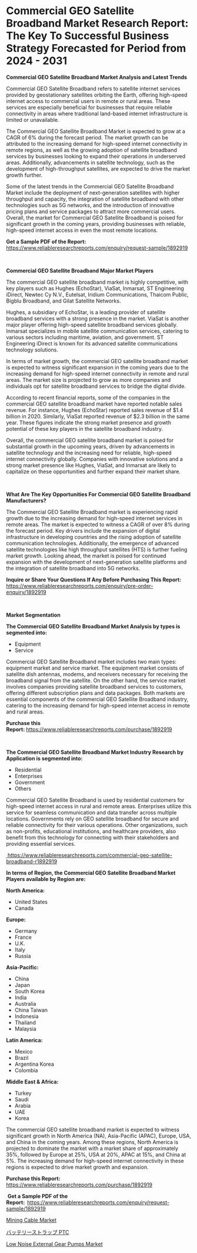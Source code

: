 <p><h1>Commercial GEO Satellite Broadband Market Research Report: The Key To Successful Business Strategy Forecasted for Period from 2024 - 2031</h1></p><p><strong>Commercial GEO Satellite Broadband Market Analysis and Latest Trends</strong></p>
<p><p>Commercial GEO Satellite Broadband refers to satellite internet services provided by geostationary satellites orbiting the Earth, offering high-speed internet access to commercial users in remote or rural areas. These services are especially beneficial for businesses that require reliable connectivity in areas where traditional land-based internet infrastructure is limited or unavailable.</p><p>The Commercial GEO Satellite Broadband Market is expected to grow at a CAGR of 6% during the forecast period. The market growth can be attributed to the increasing demand for high-speed internet connectivity in remote regions, as well as the growing adoption of satellite broadband services by businesses looking to expand their operations in underserved areas. Additionally, advancements in satellite technology, such as the development of high-throughput satellites, are expected to drive the market growth further.</p><p>Some of the latest trends in the Commercial GEO Satellite Broadband Market include the deployment of next-generation satellites with higher throughput and capacity, the integration of satellite broadband with other technologies such as 5G networks, and the introduction of innovative pricing plans and service packages to attract more commercial users. Overall, the market for Commercial GEO Satellite Broadband is poised for significant growth in the coming years, providing businesses with reliable, high-speed internet access in even the most remote locations.</p></p>
<p><strong>Get a Sample PDF of the Report:&nbsp;</strong> <a href="https://www.reliableresearchreports.com/enquiry/request-sample/1892919">https://www.reliableresearchreports.com/enquiry/request-sample/1892919</a></p>
<p>&nbsp;</p>
<p><strong>Commercial GEO Satellite Broadband Major Market Players</strong></p>
<p><p>The commercial GEO satellite broadband market is highly competitive, with key players such as Hughes (EchoStar), ViaSat, Inmarsat, ST Engineering iDirect, Newtec Cy N.V., Eutelsat, Iridium Communications, Thaicom Public, Bigblu Broadband, and Gilat Satellite Networks. </p><p>Hughes, a subsidiary of EchoStar, is a leading provider of satellite broadband services with a strong presence in the market. ViaSat is another major player offering high-speed satellite broadband services globally. Inmarsat specializes in mobile satellite communication services, catering to various sectors including maritime, aviation, and government. ST Engineering iDirect is known for its advanced satellite communications technology solutions. </p><p>In terms of market growth, the commercial GEO satellite broadband market is expected to witness significant expansion in the coming years due to the increasing demand for high-speed internet connectivity in remote and rural areas. The market size is projected to grow as more companies and individuals opt for satellite broadband services to bridge the digital divide.</p><p>According to recent financial reports, some of the companies in the commercial GEO satellite broadband market have reported notable sales revenue. For instance, Hughes (EchoStar) reported sales revenue of $1.4 billion in 2020. Similarly, ViaSat reported revenue of $2.3 billion in the same year. These figures indicate the strong market presence and growth potential of these key players in the satellite broadband industry.</p><p>Overall, the commercial GEO satellite broadband market is poised for substantial growth in the upcoming years, driven by advancements in satellite technology and the increasing need for reliable, high-speed internet connectivity globally. Companies with innovative solutions and a strong market presence like Hughes, ViaSat, and Inmarsat are likely to capitalize on these opportunities and further expand their market share.</p></p>
<p>&nbsp;</p>
<p><strong>What Are The Key Opportunities For Commercial GEO Satellite Broadband Manufacturers?</strong></p>
<p><p>The Commercial GEO Satellite Broadband market is experiencing rapid growth due to the increasing demand for high-speed internet services in remote areas. The market is expected to witness a CAGR of over 8% during the forecast period. Key drivers include the expansion of digital infrastructure in developing countries and the rising adoption of satellite communication technologies. Additionally, the emergence of advanced satellite technologies like high throughput satellites (HTS) is further fueling market growth. Looking ahead, the market is poised for continued expansion with the development of next-generation satellite platforms and the integration of satellite broadband into 5G networks.</p></p>
<p><strong>Inquire or Share Your Questions If Any Before Purchasing This Report:</strong> <a href="https://www.reliableresearchreports.com/enquiry/pre-order-enquiry/1892919">https://www.reliableresearchreports.com/enquiry/pre-order-enquiry/1892919</a></p>
<p>&nbsp;</p>
<p><strong>Market Segmentation</strong></p>
<p><strong>The Commercial GEO Satellite Broadband Market Analysis by types is segmented into:</strong></p>
<p><ul><li>Equipment</li><li>Service</li></ul></p>
<p><p>Commercial GEO Satellite Broadband market includes two main types: equipment market and service market. The equipment market consists of satellite dish antennas, modems, and receivers necessary for receiving the broadband signal from the satellite. On the other hand, the service market involves companies providing satellite broadband services to customers, offering different subscription plans and data packages. Both markets are essential components of the commercial GEO Satellite Broadband industry, catering to the increasing demand for high-speed internet access in remote and rural areas.</p></p>
<p><strong>Purchase this Report:&nbsp;</strong><a href="https://www.reliableresearchreports.com/purchase/1892919">https://www.reliableresearchreports.com/purchase/1892919</a></p>
<p>&nbsp;</p>
<p><strong>The Commercial GEO Satellite Broadband Market Industry Research by Application is segmented into:</strong></p>
<p><ul><li>Residential</li><li>Enterprises</li><li>Government</li><li>Others</li></ul></p>
<p><p>Commercial GEO Satellite Broadband is used by residential customers for high-speed internet access in rural and remote areas. Enterprises utilize this service for seamless communication and data transfer across multiple locations. Governments rely on GEO satellite broadband for secure and reliable connectivity for their various operations. Other organizations, such as non-profits, educational institutions, and healthcare providers, also benefit from this technology for connecting with their stakeholders and providing essential services.</p></p>
<p><a href="https://www.reliableresearchreports.com/commercial-geo-satellite-broadband-r1892919">&nbsp;https://www.reliableresearchreports.com/commercial-geo-satellite-broadband-r1892919</a></p>
<p><strong>In terms of Region, the Commercial GEO Satellite Broadband Market Players available by Region are:</strong></p>
<p>
    <p> <strong> North America: </strong>
        <ul>
            <li>United States</li>
            <li>Canada</li>
        </ul>
        </p> 
    <p> <strong> Europe: </strong>
        <ul>
            <li>Germany</li>
            <li>France</li>
            <li>U.K.</li>
            <li>Italy</li>
            <li>Russia</li>
        </ul>
        </p> 
    <p> <strong> Asia-Pacific: </strong>
        <ul>
            <li>China</li>
            <li>Japan</li>
            <li>South Korea</li>
            <li>India</li>
            <li>Australia</li>
            <li>China Taiwan</li>
            <li>Indonesia</li>
            <li>Thailand</li>
            <li>Malaysia</li>
        </ul>
        </p> 
    <p> <strong> Latin America: </strong>
        <ul>
            <li>Mexico</li>
            <li>Brazil</li>
            <li>Argentina Korea</li>
            <li>Colombia</li>
        </ul>
        </p> 
    <p> <strong> Middle East & Africa: </strong>
        <ul>
            <li>Turkey</li>
            <li>Saudi</li>
            <li>Arabia</li>
            <li>UAE</li>
            <li>Korea</li>
        </ul>
    </p>
    </p>
<p><p>The commercial GEO satellite broadband market is expected to witness significant growth in North America (NA), Asia-Pacific (APAC), Europe, USA, and China in the coming years. Among these regions, North America is projected to dominate the market with a market share of approximately 35%, followed by Europe at 25%, USA at 20%, APAC at 15%, and China at 5%. The increasing demand for high-speed internet connectivity in these regions is expected to drive market growth and expansion.</p></p>
<p><strong>Purchase this Report: </strong><a href="https://www.reliableresearchreports.com/purchase/1892919">https://www.reliableresearchreports.com/purchase/1892919</a></p>
<p>&nbsp;<strong>Get a Sample PDF of the Report:&nbsp;&nbsp;</strong><a href="https://www.reliableresearchreports.com/enquiry/request-sample/1892919">https://www.reliableresearchreports.com/enquiry/request-sample/1892919</a></p>
<p><strong></strong></p>
<p><p><a href="https://github.com/marthawweekle/Market-Research-Report-List-1/blob/main/mining-cable-market.md">Mining Cable Market</a></p><p><a href="https://github.com/decker5351/Market-Research-Report-List-1/blob/main/5754329151802.md">バッテリーストラップ PTC</a></p><p><a href="https://view.publitas.com/reportprime-1/low-noise-external-gear-pumps-market-size-is-growing-at-cagr-of-8-3-this-report-covers-analysis-by-market-segmentation-growth-and-forecast-2024-2031/">Low Noise External Gear Pumps Market</a></p></p>